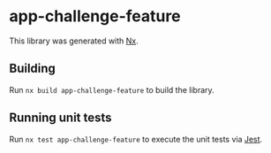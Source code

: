 # app-challenge-feature

This library was generated with [Nx](https://nx.dev).

## Building

Run `nx build app-challenge-feature` to build the library.

## Running unit tests

Run `nx test app-challenge-feature` to execute the unit tests via [Jest](https://jestjs.io).
